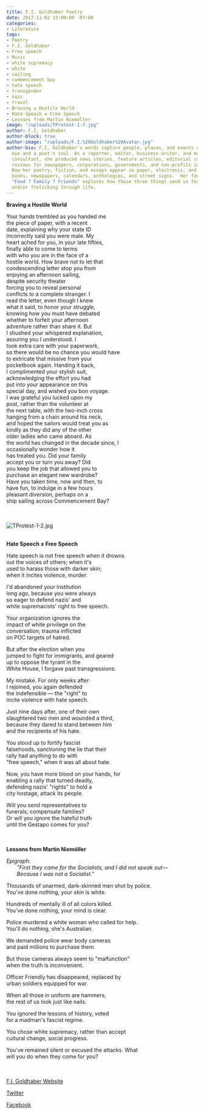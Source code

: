 ```yaml
---
title: F.I. Goldhaber Poetry
date: 2017-11-02 13:00:00 -07:00
categories:
- Literature
tags:
- Poetry
- F.I. Goldhaber
- Free speech
- Music
- white supremacy
- white
- sailing
- commencement bay
- hate speech
- transgender
- nazi
- travel
- Braving a Hostile World
- Hate Speech ≠ Free Speech
- Lessons from Martin Niemöller
image: "/uploads/TProtest-1-7.jpg"
author: F.I. Goldhaber
author-block: true
author-image: "/uploads/F.I.%20Goldhaber%20Avatar.jpg"
author-bio: F.I. Goldhaber's words capture people, places, and events with a photographer's
  eye and a poet's soul. As a reporter, editor, business writer, and marketing communications
  consultant, she produced news stories, feature articles, editorial columns, and
  reviews for newspapers, corporations, governments, and non-profits in five states.
  Now her poetry, fiction, and essays appear in paper, electronic, and audio magazines,
  books, newspapers, calendars, anthologies, and street signs.  Her fourth collection,
  "Food ? Family ? Friends" explores how those three things send us feasting, flinching,
  and/or frolicking through life.
---
```


**Braving a Hostile World**

Your hands trembled as you handed me<br> 
the piece of paper, with a recent<br> 
date, explaining why your state ID<br> 
incorrectly said you were male. My<br> 
heart ached for you, in your late fifties,<br> 
finally able to come to terms<br>
with who you are in the face of a<br> 
hostile world. How brave not to let that<br> 
condescending letter stop you from<br>
enjoying an afternoon sailing,<br>
despite security theater<br>
forcing you to reveal personal<br>
conflicts to a complete stranger. I<br>
read the letter, even though I knew<br>
what it said, to honor your struggle,<br>
knowing how you must have debated<br>
whether to forfeit your afternoon<br> 
adventure rather than share it. But<br> 
I shushed your whispered explanation,<br> 
assuring you I understood. I<br>
took extra care with your paperwork,<br>
so there would be no chance you would have<br>
to extricate that missive from your<br>
pocketbook again. Handing it back,<br>
I complimented your stylish suit,<br> 
acknowledging the effort you had<br>
put into your appearance on this<br>
special day, and wished you bon voyage.<br>
I was grateful you lucked upon my<br>
post, rather than the volunteer at<br>
the next table, with the two-inch cross<br>
hanging from a chain around his neck,<br> 
and hoped the sailors would treat you as<br>
kindly as they did any of the other<br>
older ladies who came aboard. As<br>
the world has changed in the decade since, I<br>
occasionally wonder how it<br>
has treated you. Did your family<br>
accept you or turn you away? Did<br>
you keep the job that allowed you to<br>
purchase an elegant new wardrobe?<br>
Have you taken time, now and then, to<br>
have fun, to indulge in a few hours<br>
pleasant diversion, perhaps on a<br>
ship sailing across Commencement Bay?<br>
<br>
<br>

![TProtest-1-2.jpg](/uploads/TProtest-1-2.jpg)
<br>
<br>

**Hate Speech ≠ Free Speech**

Hate speech is not free speech when it drowns<br>
out the voices of others; when it's<br>
used to harass those with darker skin;<br>
when it incites violence, murder.<br>

I'd abandoned your institution<br>
long ago, because you were always<br>
so eager to defend nazis' and<br>
white supremacists' right to free speech.<br>

Your organization ignores the<br>
impact of white privilege on the<br>
conversation; trauma inflicted<br>
on POC targets of hatred.<br>

But after the election when you<br>
jumped to fight for immigrants, and geared<br>
up to oppose the tyrant in the<br>
White House, I forgave past transgressions.<br>

My mistake. For only weeks after<br>
I rejoined, you again defended<br>
the indefensible — the "right" to<br>
incite violence with hate speech.<br>

Just nine days after, one of their own<br>
slaughtered two men and wounded a third,<br>
because they dared to stand between him<br>
and the recipients of his hate.<br>

You stood up to fortify fascist<br>
falsehoods, sanctioning the lie that their<br>
rally had anything to do with<br>
"free speech," when it was all about hate.<br>

Now, you have more blood on your hands, for<br>
enabling a rally that turned deadly,<br>
defending nazis' "rights" to hold a<br>
city hostage, attack its people.<br>

Will you send representatives to<br>
funerals, compensate families?<br>
Or will you ignore the hateful truth<br>
until the Gestapo comes for you?<br>
<br>
<br>

**Lessons from Martin Niemöller**

*Epigraph:*<br>
&nbsp;&nbsp;&nbsp;&nbsp;&nbsp;&nbsp;&nbsp;*"First they came for the Socialists, and I did not speak out—*<br>
&nbsp;&nbsp;&nbsp;&nbsp;&nbsp;&nbsp;&nbsp;*Because I was not a Socialist."*

Thousands of unarmed, dark-skinned men shot by police.<br>
You've done nothing, your skin is white.<br>

Hundreds of mentally ill of all colors killed.<br>
You've done nothing, your mind is clear.<br>

Police murdered a white woman who called for help.<br>
You'll do nothing, she's Australian.<br>

We demanded police wear body cameras<br> 
and paid millions to purchase them.<br>

But those cameras always seem to "malfunction"<br>
when the truth is inconvenient.<br>

Officer Friendly has disappeared, replaced by<br>
urban soldiers equipped for war.<br>

When all those in uniform are hammers,<br>
the rest of us look just like nails.<br>

You ignored the lessons of history, voted<br>
for a madman's fascist regime.<br>

You chose white supremacy, rather than accept<br>
cultural change, social progress.<br>

You've remained silent or excused the attacks. What<br>
will you do when they come for you?<br>
<br>
<br>

[F.I. Goldhaber Website](http://www.goldhaber.net/)

[Twitter](http://twitter.com/PNWwriting)

[Facebook](http://www.facebook.com/goldhaber)